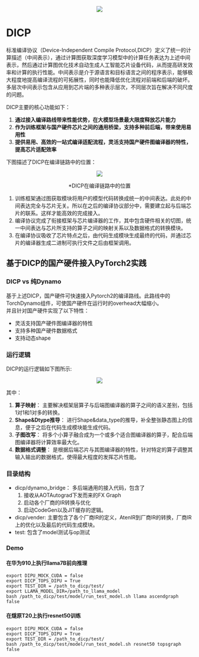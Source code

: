 <div align=center>
<img src="https://deeplink.readthedocs.io/zh-cn/latest/_static/image/logo.png">
</div>

# DICP

标准编译协议（Device-Independent Compile Protocol,DICP）定义了统一的计算描述（中间表示），通过计算图获取深度学习模型中的计算任务表达为上述中间表示，然后通过计算图优化技术自动生成人工智能芯片设备代码，从而提高研发效率和计算的执行性能。中间表示是介于源语言和目标语言之间的程序表示，能够极大程度地提高编译流程的可拓展性，同时也能降低优化流程对前端和后端的破坏。多层次中间表示包含从应用到芯片端的多种表示层次，不同层次旨在解决不同尺度的问题。

DICP主要的核心功能如下：
1. **通过接入编译路线带来性能优势，在大模型场景最大限度释放芯片能力**
2. **作为训练框架与国产硬件芯片之间的通用桥梁，支持多种前后端，带来使用易用性**
3. **提供易用、高效的一站式编译适配流程，灵活支持国产硬件图编译器的特性，提高芯片适配效率**

下图描述了DICP在编译链路中的位置：

<div align=center>
<img src="https://deeplink.readthedocs.io/zh-cn/latest/_static/image/DICP/dicp_flow.png">
<p>*DICP在编译链路中的位置</p>

</div>

1. 训练框架通过图获取模块将用户的模型代码转换成统一的中间表达。此处的中间表达完全与芯片无关。所以在之后的编译协议部分中，需要建立起与后端芯片的联系。这样才能高效的完成接入。
2. 编译协议完成了衔接框架与芯片编译器的工作，其中包含硬件相关的切图，统一中间表达与芯片所支持的算子之间的映射关系以及数据格式的转换模块。
3. 在编译协议吸收了芯片特点之后，由代码生成模块生成最终的代码，并通过芯片的编译器生成二进制可执行文件之后由框架调用。



## 基于DICP的国产硬件接入PyTorch2实践

### DICP vs 纯Dynamo

基于上述DICP，国产硬件可快速接入Pytorch2的编译路线。此路线中的TorchDynamo组件，可使国产硬件在运行时的overhead大幅缩小。  
并且针对国产硬件实现了以下特性：
  - 灵活支持国产硬件图编译器的特性
  - 支持多种国产硬件数据格式
  - 支持动态shape

### 运行逻辑
DICP的运行逻辑如下图所示:
<!-- (**这张图有问题，需要讨论 by jinminxi**) -->

<div align=center>
<img src="https://deeplink.readthedocs.io/zh-cn/latest/_static/image/DICP/structure.png">
</div>

其中：
1. **算子映射**： 主要解决框架层算子与后端图编译器的算子之间的语义差别，包括1对1和1对多的转换。  
2. **Shape&Dtype推导**： 进行Shape&data_type的推导，补全整张静态图上的信息，便于之后在代码生成模块能生成代码。  
3. **子图改写**： 将多个小算子融合成为一个或多个适合图编译器的算子，配合后端图编译器将计算效率最大化。
4. **数据格式调整**： 是根据后端芯片与其图编译器的特性，针对特定的算子调整其输入输出的数据格式，使得最大程度的发挥芯片性能。

### 目录结构
* dicp/dynamo_bridge： 多后端通用的接入代码，包含了
  1. 接收从AOTAutograd下发而来的FX Graph
  2. 启动各个厂商的IR转换与优化
  3. 启动CodeGen以及JIT缓存的逻辑。
* dicp/vender: 主要包含了各个厂商IR的定义，AtenIR到厂商IR的转换，厂商IR上的优化以及最后的代码生成模块。
* test: 包含了model测试与op测试


### Demo

#### 在华为910上执行llama7B前向推理
```
export DIPU_MOCK_CUDA = false
export DICP_TOPS_DIPU = True
export TEST_DIR = /path_to_dicp/test/
export LLAMA_MODEL_DIR=/path_to_llama_model
bash /path_to_dicp/test/model/run_test_model.sh llama ascendgraph false
```

#### 在燧原T20上执行resnet50训练
```
export DIPU_MOCK_CUDA = false
export DICP_TOPS_DIPU = True
export TEST_DIR = /path_to_dicp/test/
bash /path_to_dicp/test/model/run_test_model.sh resnet50 topsgraph false
```
